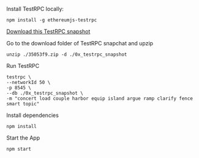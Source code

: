 Install TestRPC locally:

`npm install -g ethereumjs-testrpc`

[Download this TestRPC snapshot](https://s3.amazonaws.com/testrpc-shapshots/35053f9.zip)

Go to the download folder of TestRPC snapchat and upzip

`unzip ./35053f9.zip -d ./0x_testrpc_snapshot`


Run TestRPC
```
testrpc \
--networkId 50 \
-p 8545 \
--db ./0x_testrpc_snapshot \
-m "concert load couple harbor equip island argue ramp clarify fence smart topic"
```

Install dependencies

`npm install`

Start the App

`npm start`